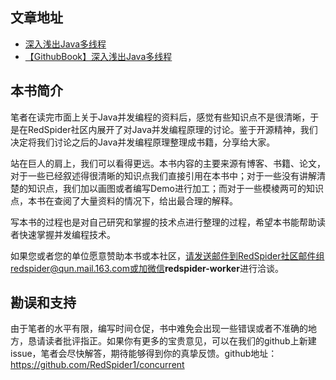 ## 文章地址
- [深入浅出Java多线程](http://concurrent.redspider.group/RedSpider.html)
- [【GithubBook】深入浅出Java多线程](https://redspider.gitbook.io/concurrent/)

## 本书简介

笔者在读完市面上关于Java并发编程的资料后，感觉有些知识点不是很清晰，于是在RedSpider社区内展开了对Java并发编程原理的讨论。鉴于开源精神，我们决定将我们讨论之后的Java并发编程原理整理成书籍，分享给大家。

站在巨人的肩上，我们可以看得更远。本书内容的主要来源有博客、书籍、论文，对于一些已经叙述得很清晰的知识点我们直接引用在本书中；对于一些没有讲解清楚的知识点，我们加以画图或者编写Demo进行加工；而对于一些模棱两可的知识点，本书在查阅了大量资料的情况下，给出最合理的解释。

写本书的过程也是对自己研究和掌握的技术点进行整理的过程，希望本书能帮助读者快速掌握并发编程技术。

如果您或者您的单位愿意赞助本书或本社区，请发送邮件到RedSpider社区邮件组redspider@qun.mail.163.com或加微信**redspider-worker**进行洽谈。

## 勘误和支持 

由于笔者的水平有限，编写时间仓促，书中难免会出现一些错误或者不准确的地方，恳请读者批评指正。如果你有更多的宝贵意见，可以在我们的github上新建issue，笔者会尽快解答，期待能够得到你的真挚反馈。github地址：https://github.com/RedSpider1/concurrent
